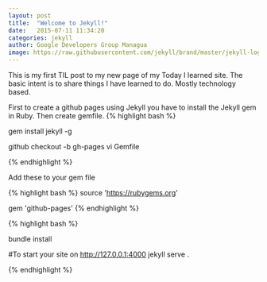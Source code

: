```yaml
---
layout: post
title:  "Welcome to Jekyll!"
date:   2015-07-11 11:34:20
categories: jekyll
author: Google Developers Group Managua
image: https://raw.githubusercontent.com/jekyll/brand/master/jekyll-logo-light-transparent.png
---
```

This is my first TIL post to my new page of my Today I learned site. The basic intent is to share things I have learned
to do. Mostly technology based.

First to create a github pages using Jekyll you have to install the Jekyll gem in Ruby. Then create gemfile.
{% highlight bash %}

gem install jekyll -g

github checkout -b gh-pages
vi Gemfile

{% endhighlight %}

Add these to your gem file

{% highlight bash %}
source 'https://rubygems.org'

gem 'github-pages'
{% endhighlight %}

{% highlight bash %}

bundle install

#To start your site on http://127.0.0.1:4000
jekyll serve .

{% endhighlight %}